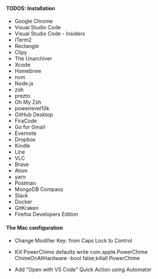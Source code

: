 #### TODOS: Installation

- Google Chrome
- Visual Studio Code
- Visual Studio Code - Insiders
- iTerm2
- Rectangle
- Clipy
- The Unarchiver
- Xcode
- Homebrew
- nvm
- Node.js
- zsh
- prezto
- Oh My Zsh
- powerlevel10k
- GitHub Desktop
- FiraCode
- Go for Gmail
- Evernote
- Dropbox
- Kindle
- Line
- VLC
- Brave
- Atom
- yarn
- Postman
- MongoDB Compass
- Slack
- Docker
- GitKraken
- Firefox Developers Edition

#### The Mac configuration

- Change Modifier Key: from Caps Lock to Control

- Kill PowerChime
  defaults write com.apple.PowerChime ChimeOnAllHardware -bool false;killall PowerChime

- Add "Open with VS Code" Quick Action using Automator
